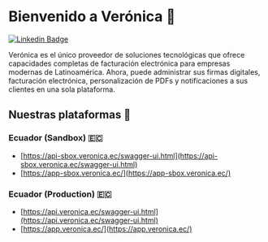 # Bienvenido a Verónica 👋

[![Linkedin Badge](https://img.shields.io/badge/-Verónica-blue?style=flat-square&logo=Linkedin&logoColor=white&link=https://www.linkedin.com/company/veronica-ec/)](https://www.linkedin.com/company/veronica-ec/)

Verónica es el único proveedor de soluciones tecnológicas que ofrece capacidades completas de facturación electrónica para empresas modernas de Latinoamérica. Ahora, puede administrar sus firmas digitales, facturación electrónica, personalización de PDFs y notificaciones a sus clientes en una sola plataforma.

## Nuestras plataformas 🚀

### Ecuador (Sandbox) 🇪🇨
- [https://api-sbox.veronica.ec/swagger-ui.html](https://api-sbox.veronica.ec/swagger-ui.html)
- [https://app-sbox.veronica.ec/](https://app-sbox.veronica.ec/)
### Ecuador (Production) 🇪🇨
- [https://api.veronica.ec/swagger-ui.html](https://api.veronica.ec/swagger-ui.html)
- [https://app.veronica.ec/](https://app.veronica.ec/)
